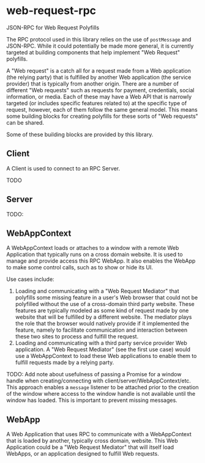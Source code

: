 # web-request-rpc
JSON-RPC for Web Request Polyfills

The RPC protocol used in this library relies on the use of `postMessage`
and JSON-RPC. While it could potentially be made more general, it is
currently targeted at building components that help implement "Web Request"
polyfills.

A "Web request" is a catch all for a request made from a Web application
(the relying party) that is fulfilled by another Web application (the
service provider) that is typically from another origin. There are a number
of different "Web requests" such as requests for payment, credentials,
social information, or media. Each of these may have a Web API that is
narrowly targeted (or includes specific features related to) at the
specific type of request, however, each of them follow the same general
model. This means some building blocks for creating polyfills for these
sorts of "Web requests" can be shared.

Some of these building blocks are provided by this library.

## Client

A Client is used to connect to an RPC Server.

TODO

## Server

TODO:

## WebAppContext

A WebAppContext loads or attaches to a window with a remote Web Application
that typically runs on a cross domain website. It is used to manage and
provide access this RPC WebApp. It also enables the WebApp to make some
control calls, such as to show or hide its UI.

Use cases include:

1. Loading and communicating with a "Web Request Mediator" that polyfills
  some missing feature in a user's Web browser that could not be polyfilled
  without the use of a cross-domain third party website. These features
  are typically modeled as some kind of request made by one website that
  will be fulfilled by a different website. The mediator plays the role
  that the browser would natively provide if it implemented the feature,
  namely to facilitate communication and interaction between these two sites
  to process and fulfill the request.
2. Loading and communicating with a third party service provider Web
  application. A "Web Request Mediator" (see the first use case) would use
  a WebAppContext to load these Web applications to enable them to fulfill
  requests made by a relying party.

TODO: Add note about usefulness of passing a Promise for a window handle
when creating/connecting with client/server/WebAppContext/etc. This approach
enables a `message` listener to be attached prior to the creation of the
window where access to the window handle is not available until the window
has loaded. This is important to prevent missing messages.

## WebApp

A Web Application that uses RPC to communicate with a WebAppContext that
is loaded by another, typically cross domain, website. This Web Application
could be a "Web Request Mediator" that will itself load WebApps, or an
application designed to fulfill Web requests.
